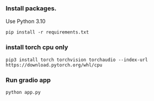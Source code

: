 ### Install packages.
Use Python 3.10
```shell
pip install -r requirements.txt
```

### install torch cpu only
```shell
pip3 install torch torchvision torchaudio --index-url https://download.pytorch.org/whl/cpu
```

### Run gradio app
```shell
python app.py
```
